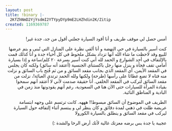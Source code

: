 ```yaml
---
layout: post
title: !binary |-
  2KfZhNmD2YjYsdmI2YTYpyDYp9mE2LHZhdin2K/Zitip
created: 1169369787
---
```

<p dir="rtl">أمس  حصل لي موقف طريف و أنا أقود السيارة جعلني أقول من جد، جدة غير!</p>
<p dir="rtl"> كنت أسير بالسيارة في حي النهضة و أنا ألقي نظرة على المنازل التي تُبنى و يتم عرضها للبيع وقد لاحظت ما شاء الله أنها تزداد بشكل ملحوظ في كل أحياء جدة  و أنا كذلك قمت بالإلتفاف في أحد الشوارع  و الحمد لله أني كنت أسير بسرعة ٢٠ كلم/ساعة و إذا بسيارة أمامي تقف فجأة و ينزل منها رجل باكستناي الجنسية (أعتقد أنه سائق) ولكنه كان يجلس في المقعد الأيمن، أي المقعد الذي بجانب مقعد السائق و من ثم فُتح باب السائق و نزلت منه فتاه لا تضع غطائا على رأسها (طرحة) ولكنها ولله الحمد ترتدي العبائة!، نزلت من مقعد السائق لتركب في المقعد الخلفي. أنا حقيقة صدمت لأني لا أعتقد أنهم سمحوا بقيادة المرأة للسيارات حتى الآن هنا في السعودية، رغم أنهم يقودونها منذ زمن في البادية و المناطق النائية.</p>
<p dir="rtl">  الطريف في الموضوع أن السائق مبسوط!! هههه. كانت ترتسم على وجهه ابتسامة عريضة ظلت في ذهني لمدة دقائق و كان ينظر لي و يبتسم أثناء إلتفافه حول السيارة ليركب في مقعد السائق و ينطلق بالسيارة الكورولا</p>
<p dir="rtl">  عجيبة يا جدة بس برضه معزتك غالية لأنك أرض الرخا والشدة :)<br />
</p>
